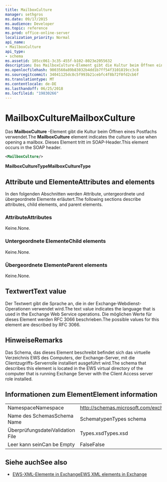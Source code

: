 ```yaml
---
title: MailboxCulture
manager: sethgros
ms.date: 09/17/2015
ms.audience: Developer
ms.topic: reference
ms.prod: office-online-server
localization_priority: Normal
api_name:
- MailboxCulture
api_type:
- schema
ms.assetid: 105cc061-3c35-455f-b102-8023e2055632
description: Das MailboxCulture-Element gibt die Kultur beim Öffnen eines Postfachs verwendet. Dieses Element tritt im SOAP-Header.
ms.openlocfilehash: 9003560a89b83032b4dd1b7ff54f3101819cc3c8
ms.sourcegitcommit: 34041125dc8c5f993b21cebfc4f8b72f0fd2cb6f
ms.translationtype: MT
ms.contentlocale: de-DE
ms.lasthandoff: 06/25/2018
ms.locfileid: "19830266"
---
```

# <a name="mailboxculture"></a><span data-ttu-id="f63fa-104">MailboxCulture</span><span class="sxs-lookup"><span data-stu-id="f63fa-104">MailboxCulture</span></span>

<span data-ttu-id="f63fa-105">Das **MailboxCulture** -Element gibt die Kultur beim Öffnen eines Postfachs verwendet.</span><span class="sxs-lookup"><span data-stu-id="f63fa-105">The **MailboxCulture** element indicates the culture to use when opening a mailbox.</span></span> <span data-ttu-id="f63fa-106">Dieses Element tritt im SOAP-Header.</span><span class="sxs-lookup"><span data-stu-id="f63fa-106">This element occurs in the SOAP header.</span></span> 
  
```xml
<MailboxCulture/>
```

<span data-ttu-id="f63fa-107">**MailboxCultureType**</span><span class="sxs-lookup"><span data-stu-id="f63fa-107">**MailboxCultureType**</span></span>

## <a name="attributes-and-elements"></a><span data-ttu-id="f63fa-108">Attribute und Elemente</span><span class="sxs-lookup"><span data-stu-id="f63fa-108">Attributes and elements</span></span>

<span data-ttu-id="f63fa-109">In den folgenden Abschnitten werden Attribute, untergeordnete und übergeordnete Elemente erläutert.</span><span class="sxs-lookup"><span data-stu-id="f63fa-109">The following sections describe attributes, child elements, and parent elements.</span></span>
  
### <a name="attributes"></a><span data-ttu-id="f63fa-110">Attribute</span><span class="sxs-lookup"><span data-stu-id="f63fa-110">Attributes</span></span>

<span data-ttu-id="f63fa-111">Keine.</span><span class="sxs-lookup"><span data-stu-id="f63fa-111">None.</span></span>
  
### <a name="child-elements"></a><span data-ttu-id="f63fa-112">Untergeordnete Elemente</span><span class="sxs-lookup"><span data-stu-id="f63fa-112">Child elements</span></span>

<span data-ttu-id="f63fa-113">Keine.</span><span class="sxs-lookup"><span data-stu-id="f63fa-113">None.</span></span>
  
### <a name="parent-elements"></a><span data-ttu-id="f63fa-114">Übergeordnete Elemente</span><span class="sxs-lookup"><span data-stu-id="f63fa-114">Parent elements</span></span>

<span data-ttu-id="f63fa-115">Keine.</span><span class="sxs-lookup"><span data-stu-id="f63fa-115">None.</span></span>
  
## <a name="text-value"></a><span data-ttu-id="f63fa-116">Textwert</span><span class="sxs-lookup"><span data-stu-id="f63fa-116">Text value</span></span>

<span data-ttu-id="f63fa-117">Der Textwert gibt die Sprache an, die in der Exchange-Webdienst-Operationen verwendet wird.</span><span class="sxs-lookup"><span data-stu-id="f63fa-117">The text value indicates the language that is used in the Exchange Web Service operations.</span></span> <span data-ttu-id="f63fa-118">Die möglichen Werte für dieses Element werden RFC 3066 beschrieben.</span><span class="sxs-lookup"><span data-stu-id="f63fa-118">The possible values for this element are described by RFC 3066.</span></span>
  
## <a name="remarks"></a><span data-ttu-id="f63fa-119">Hinweise</span><span class="sxs-lookup"><span data-stu-id="f63fa-119">Remarks</span></span>

<span data-ttu-id="f63fa-120">Das Schema, das dieses Element beschreibt befindet sich das virtuelle Verzeichnis EWS des Computers, der Exchange-Server, mit die Clientzugriffs-Serverrolle installiert ausgeführt wird.</span><span class="sxs-lookup"><span data-stu-id="f63fa-120">The schema that describes this element is located in the EWS virtual directory of the computer that is running Exchange Server with the Client Access server role installed.</span></span>
  
## <a name="element-information"></a><span data-ttu-id="f63fa-121">Informationen zum Element</span><span class="sxs-lookup"><span data-stu-id="f63fa-121">Element information</span></span>

|||
|:-----|:-----|
|<span data-ttu-id="f63fa-122">Namespace</span><span class="sxs-lookup"><span data-stu-id="f63fa-122">Namespace</span></span>  <br/> |http://schemas.microsoft.com/exchange/services/2006/types  <br/> |
|<span data-ttu-id="f63fa-123">Name des Schemas</span><span class="sxs-lookup"><span data-stu-id="f63fa-123">Schema Name</span></span>  <br/> |<span data-ttu-id="f63fa-124">Schematypen</span><span class="sxs-lookup"><span data-stu-id="f63fa-124">Types schema</span></span>  <br/> |
|<span data-ttu-id="f63fa-125">Überprüfungsdatei</span><span class="sxs-lookup"><span data-stu-id="f63fa-125">Validation File</span></span>  <br/> |<span data-ttu-id="f63fa-126">Types.xsd</span><span class="sxs-lookup"><span data-stu-id="f63fa-126">Types.xsd</span></span>  <br/> |
|<span data-ttu-id="f63fa-127">Leer kann sein</span><span class="sxs-lookup"><span data-stu-id="f63fa-127">Can be Empty</span></span>  <br/> |<span data-ttu-id="f63fa-128">False</span><span class="sxs-lookup"><span data-stu-id="f63fa-128">False</span></span>  <br/> |
   
## <a name="see-also"></a><span data-ttu-id="f63fa-129">Siehe auch</span><span class="sxs-lookup"><span data-stu-id="f63fa-129">See also</span></span>

- [<span data-ttu-id="f63fa-130">EWS-XML-Elemente in Exchange</span><span class="sxs-lookup"><span data-stu-id="f63fa-130">EWS XML elements in Exchange</span></span>](ews-xml-elements-in-exchange.md)

